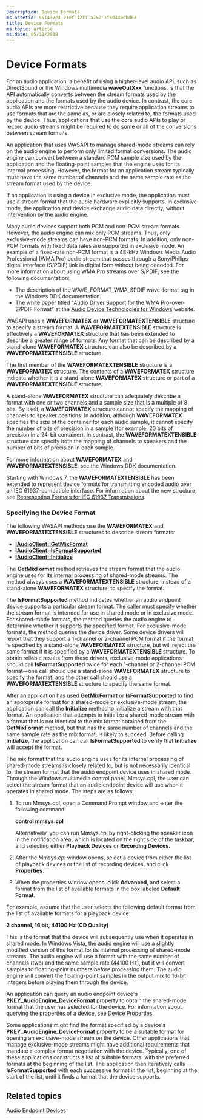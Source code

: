 ```yaml
---
Description: Device Formats
ms.assetid: 591437e4-21ef-42f1-a752-7f50440cbd63
title: Device Formats
ms.topic: article
ms.date: 05/31/2018
---
```


# Device Formats

For an audio application, a benefit of using a higher-level audio API, such as DirectSound or the Windows multimedia **waveOutXxx** functions, is that the API automatically converts between the stream formats used by the application and the formats used by the audio device. In contrast, the core audio APIs are more restrictive because they require application streams to use formats that are the same as, or are closely related to, the formats used by the device. Thus, applications that use the core audio APIs to play or record audio streams might be required to do some or all of the conversions between stream formats.

An application that uses WASAPI to manage shared-mode streams can rely on the audio engine to perform only limited format conversions. The audio engine can convert between a standard PCM sample size used by the application and the floating-point samples that the engine uses for its internal processing. However, the format for an application stream typically must have the same number of channels and the same sample rate as the stream format used by the device.

If an application is using a device in exclusive mode, the application must use a stream format that the audio hardware explicitly supports. In exclusive mode, the application and device exchange audio data directly, without intervention by the audio engine.

Many audio devices support both PCM and non-PCM stream formats. However, the audio engine can mix only PCM streams. Thus, only exclusive-mode streams can have non-PCM formats. In addition, only non-PCM formats with fixed data rates are supported in exclusive mode. An example of a fixed-rate non-PCM format is a 48-kHz Windows Media Audio Professional (WMA Pro) audio stream that passes through a Sony/Philips digital interface (S/PDIF) link in digital form without being decoded. For more information about using WMA Pro streams over S/PDIF, see the following documentation:

-   The description of the WAVE\_FORMAT\_WMA\_SPDIF wave-format tag in the Windows DDK documentation.
-   The white paper titled "Audio Driver Support for the WMA Pro-over-S/PDIF Format" at the [Audio Device Technologies for Windows](https://go.microsoft.com/fwlink/p/?linkid=62989) website.

WASAPI uses a **WAVEFORMATEX** or **WAVEFORMATEXTENSIBLE** structure to specify a stream format. A **WAVEFORMATEXTENSIBLE** structure is effectively a **WAVEFORMATEX** structure that has been extended to describe a greater range of formats. Any format that can be described by a stand-alone **WAVEFORMATEX** structure can also be described by a **WAVEFORMATEXTENSIBLE** structure.

The first member of the **WAVEFORMATEXTENSIBLE** structure is a **WAVEFORMATEX** structure. The contents of a **WAVEFORMATEX** structure indicate whether it is a stand-alone **WAVEFORMATEX** structure or part of a **WAVEFORMATEXTENSIBLE** structure.

A stand-alone **WAVEFORMATEX** structure can adequately describe a format with one or two channels and a sample size that is a multiple of 8 bits. By itself, a **WAVEFORMATEX** structure cannot specify the mapping of channels to speaker positions. In addition, although **WAVEFORMATEX** specifies the size of the container for each audio sample, it cannot specify the number of bits of precision in a sample (for example, 20 bits of precision in a 24-bit container). In contrast, the **WAVEFORMATEXTENSIBLE** structure can specify both the mapping of channels to speakers and the number of bits of precision in each sample.

For more information about **WAVEFORMATEX** and **WAVEFORMATEXTENSIBLE**, see the Windows DDK documentation.

Starting with Windows 7, the **WAVEFORMATEXTENSIBLE** has been extended to represent device formats for transmitting encoded audio over an IEC 61937-compatible interface. For information about the new structure, see [Representing Formats for IEC 61937 Transmissions](representing-formats-for-iec-61937-transmissions.md).

### Specifying the Device Format

The following WASAPI methods use the **WAVEFORMATEX** and **WAVEFORMATEXTENSIBLE** structures to describe stream formats:

-   [**IAudioClient::GetMixFormat**](/windows/desktop/api/Audioclient/nf-audioclient-iaudioclient-getmixformat)
-   [**IAudioClient::IsFormatSupported**](/windows/desktop/api/Audioclient/nf-audioclient-iaudioclient-isformatsupported)
-   [**IAudioClient::Initialize**](/windows/desktop/api/Audioclient/nf-audioclient-iaudioclient-initialize)

The **GetMixFormat** method retrieves the stream format that the audio engine uses for its internal processing of shared-mode streams. The method always uses a **WAVEFORMATEXTENSIBLE** structure, instead of a stand-alone **WAVEFORMATEX** structure, to specify the format.

The **IsFormatSupported** method indicates whether an audio endpoint device supports a particular stream format. The caller must specify whether the stream format is intended for use in shared mode or in exclusive mode. For shared-mode formats, the method queries the audio engine to determine whether it supports the specified format. For exclusive-mode formats, the method queries the device driver. Some device drivers will report that they support a 1-channel or 2-channel PCM format if the format is specified by a stand-alone **WAVEFORMATEX** structure, but will reject the same format if it is specified by a **WAVEFORMATEXTENSIBLE** structure. To obtain reliable results from these drivers, exclusive-mode applications should call **IsFormatSupported** twice for each 1-channel or 2-channel PCM format—one call should use a stand-alone **WAVEFORMATEX** structure to specify the format, and the other call should use a **WAVEFORMATEXTENSIBLE** structure to specify the same format.

After an application has used **GetMixFormat** or **IsFormatSupported** to find an appropriate format for a shared-mode or exclusive-mode stream, the application can call the **Initialize** method to initialize a stream with that format. An application that attempts to initialize a shared-mode stream with a format that is not identical to the mix format obtained from the **GetMixFormat** method, but that has the same number of channels and the same sample rate as the mix format, is likely to succeed. Before calling **Initialize**, the application can call **IsFormatSupported** to verify that **Initialize** will accept the format.

The mix format that the audio engine uses for its internal processing of shared-mode streams is closely related to, but is not necessarily identical to, the stream format that the audio endpoint device uses in shared mode. Through the Windows multimedia control panel, Mmsys.cpl, the user can select the stream format that an audio endpoint device will use when it operates in shared mode. The steps are as follows:

1.  To run Mmsys.cpl, open a Command Prompt window and enter the following command:

    **control mmsys.cpl**

    Alternatively, you can run Mmsys.cpl by right-clicking the speaker icon in the notification area, which is located on the right side of the taskbar, and selecting either **Playback Devices** or **Recording Devices**.

2.  After the Mmsys.cpl window opens, select a device from either the list of playback devices or the list of recording devices, and click **Properties**.
3.  When the properties window opens, click **Advanced**, and select a format from the list of available formats in the box labeled **Default Format**.

For example, assume that the user selects the following default format from the list of available formats for a playback device:

**2 channel, 16 bit, 44100 Hz (CD Quality)**

This is the format that the device will subsequently use when it operates in shared mode. In Windows Vista, the audio engine will use a slightly modified version of this format for its internal processing of shared-mode streams. The audio engine will use a format with the same number of channels (two) and the same sample rate (44100 Hz), but it will convert samples to floating-point numbers before processing them. The audio engine will convert the floating-point samples in the output mix to 16-bit integers before playing them through the device.

An application can query an audio endpoint device's [**PKEY\_AudioEngine\_DeviceFormat**](pkey-audioengine-deviceformat.md) property to obtain the shared-mode format that the user has selected for the device. For information about querying the properties of a device, see [Device Properties](device-properties.md).

Some applications might find the format specified by a device's **PKEY\_AudioEngine\_DeviceFormat** property to be a suitable format for opening an exclusive-mode stream on the device. Other applications that manage exclusive-mode streams might have additional requirements that mandate a complex format negotiation with the device. Typically, one of these applications constructs a list of suitable formats, with the preferred formats at the beginning of the list. The application then iteratively calls **IsFormatSupported** with each successive format in the list, beginning at the start of the list, until it finds a format that the device supports.

## Related topics

<dl> <dt>

[Audio Endpoint Devices](audio-endpoint-devices.md)
</dt> </dl>

 

 



